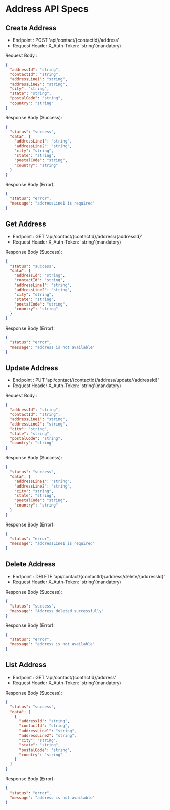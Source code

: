 # Address API Specs

## Create Address
- Endpoint : POST 'api/contact/{contactId}/address'
- Request Header
  X_Auth-Token: 'string'(mandatory)

Request Body :
```json 
{
  "addressId": "string",
  "contactId": "string",
  "addressLine1": "string",
  "addressLine2": "string",
  "city": "string",
  "state": "string",
  "postalCode": "string",
  "country": "string"
}
```

Response Body (Success):
```json
{
  "status": "success",
  "data": {
    "addressLine1": "string",
    "addressLine2": "string",
    "city": "string",
    "state": "string",
    "postalCode": "string",
    "country": "string"
  }
}
```

Response Body (Error):
```json
{
  "status": "error",
  "message": "addressLine1 is required"
}
```


## Get Address

- Endpoint : GET 'api/contact/{contactId}/address/{addressId}'
- Request Header
  X_Auth-Token: 'string'(mandatory)

Response Body (Success):
```json
{
  "status": "success",
  "data": {
    "addressId": "string",
    "contactId": "string",
    "addressLine1": "string",
    "addressLine2": "string",
    "city": "string",
    "state": "string",
    "postalCode": "string",
    "country": "string"
  }
}
```

Response Body (Error):
```json
{
  "status": "error",
  "message": "address is not available"
}
```

## Update Address
- Endpoint : PUT 'api/contact/{contactId}/address/update/{addressId}'
- Request Header
  X_Auth-Token: 'string'(mandatory)

Request Body :
```json
{
  "addressId": "string",
  "contactId": "string",
  "addressLine1": "string",
  "addressLine2": "string",
  "city": "string",
  "state": "string",
  "postalCode": "string",
  "country": "string"
}
```

Response Body (Success):

```json
{
  "status": "success",
  "data": {
    "addressLine1": "string",
    "addressLine2": "string",
    "city": "string",
    "state": "string",
    "postalCode": "string",
    "country": "string"
  }
}
```

Response Body (Error):
```json
{
  "status": "error",
  "message": "addressLine1 is required"
}
```

## Delete Address

- Endpoint : DELETE 'api/contact/{contactId}/address/delete/{addressId}'
- Request Header
  X_Auth-Token: 'string'(mandatory)


Response Body (Success):
```json
{
  "status": "success",
  "message": "Address deleted successfully"
}
```

Response Body (Error):
```json
{
  "status": "error",
  "message": "address is not available"
}
```

## List Address
- Endpoint : GET 'api/contact/{contactId}/address'
- Request Header
  X_Auth-Token: 'string'(mandatory)


Response Body (Success):
```json
{
  "status": "success",
  "data": [
    {
      "addressId": "string",
      "contactId": "string",
      "addressLine1": "string",
      "addressLine2": "string",
      "city": "string",
      "state": "string",
      "postalCode": "string",
      "country": "string"
    }
  ]
}
```

Response Body (Error):
```json
{
  "status": "error",
  "message": "address is not available"
}
```
